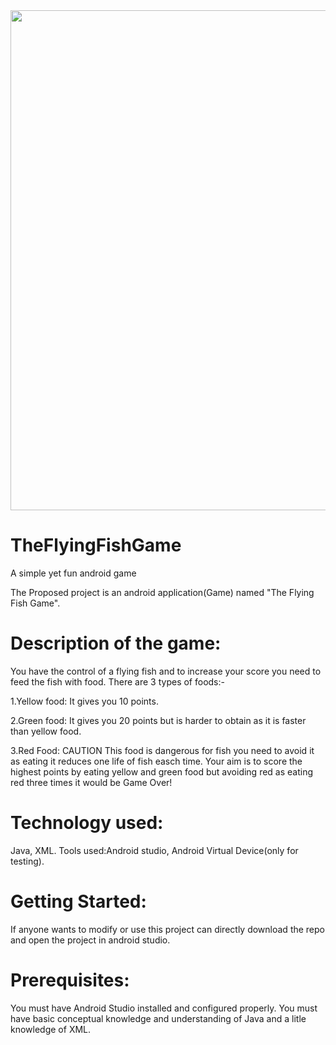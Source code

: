<img src="https://user-images.githubusercontent.com/47691119/89095009-5bd7d900-d3e7-11ea-8cf2-bf13db2c2e38.jpg" width="800" height="800">

# TheFlyingFishGame
A simple yet fun android game

The Proposed project is an android application(Game) named "The Flying Fish Game".

# Description of the game:
You have the control of a flying fish and to increase your score you need to feed the fish with food. There are 3 types of foods:-

1.Yellow food: It gives you 10 points.

2.Green food: It gives you 20 points but is harder to obtain as it is faster than yellow food.

3.Red Food: CAUTION This food is dangerous for fish you need to avoid it as eating it reduces one life of fish easch time. Your aim is to score the highest points by eating yellow and green food but avoiding red as eating red three times it would be Game Over!

# Technology used:
Java, XML. Tools used:Android studio, Android Virtual Device(only for testing).

# Getting Started:
If anyone wants to modify or use this project can directly download the repo and open the project in android studio.

# Prerequisites:
You must have Android Studio installed and configured properly. You must have basic conceptual knowledge and understanding of Java and a litle knowledge of XML.
